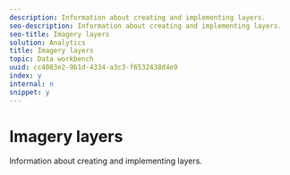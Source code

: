 ```yaml
---
description: Information about creating and implementing layers.
seo-description: Information about creating and implementing layers.
seo-title: Imagery layers
solution: Analytics
title: Imagery layers
topic: Data workbench
uuid: cc4083e2-9b1d-4334-a3c3-f6532438d4e9
index: y
internal: n
snippet: y
---
```


# Imagery layers

Information about creating and implementing layers.

